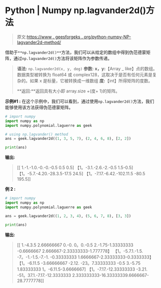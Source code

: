 # Python | Numpy np.lagvander2d()方法

> 原文:[https://www . geesforgeks . org/python-numpy-NP-lagvander2d-method/](https://www.geeksforgeeks.org/python-numpy-np-lagvander2d-method/)

借助于`**np.lagvander2d()**`方法，我们可以从给定的数组中得到伪范德蒙矩阵，通过`np.lagvander2d()`方法将该矩阵作为参数传递。

> **语法:** `np.lagvander2d(x, y, deg)`
> **参数:**
> **x，y:**【Array _ like】点的数组。数据类型被转换为 float64 或 complex128，这取决于是否有任何元素是复杂的。如果 x 是标量，它被转换成一维数组
> **度:**【int】所得矩阵的度数。
> 
> **返回:**返回具有大小即 array.size +(度+ 1)的矩阵。

**示例#1 :**
在这个示例中，我们可以看到，通过使用`np.lagvander2d()`方法，我们能够使用该方法获得伪范德蒙矩阵。

```py
# import numpy
import numpy as np
import numpy.polynomial.laguerre as geek

# using np.lagvander() method
ans = geek.lagvander2d((1, 3, 5, 7), (2, 4, 6, 8), [2, 2])

print(ans)
```

**输出:**

> [[ 1.-1.-1.0.-0.-0.-0.5 0.5 0.5]
> 【1。-3.1.-2.6.-2.-0.5 1.5-0.5]
> 【1。-5.7.-4.20.-28.3.5-17.5 24.5]
> 【1。-7.17.-6.42.-102.11.5 -80.5 195.5]]

**例 2 :**

```py
# import numpy
import numpy as np
import numpy.polynomial.laguerre as geek

ans = geek.lagvander2d((1, 2, 3, 4), (5, 6, 7, 8), [3, 3])

print(ans)
```

**输出:**

> [[ 1.-4.3.5 2.66666667 0.-0.
> 0。0.-0.5 2.-1.75-1.33333333
> -0.6666667 2.666667-2.33333333-1.777778】
> 【1。-5.7.1.-1.5.
> -7。-1.-1.5.-7.-1.
> -0.33333333 1.6666667-2.33333333-0.3333333】
> 【1。-6.11.5 -3.66666667 -2.12.
> -23。7.33333333 -0.5 3.-5.75 1.83333333
> 1。-6.11.5-3.6666667]
> 【1。-7.17.-12.33333333 -3.21.
> -51。37.1.-7.17.-12.3333333
> 2.333333333-16.33333339.6666667-28.7777778]]